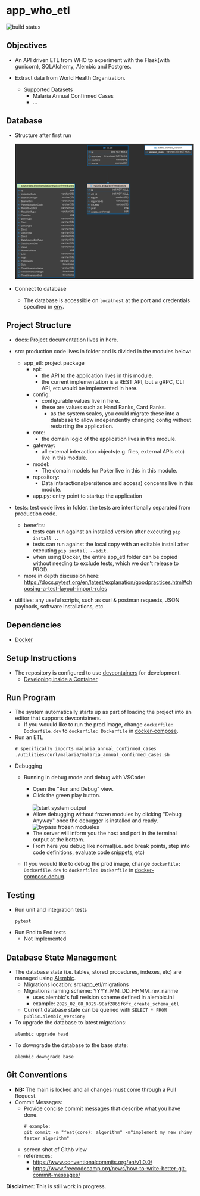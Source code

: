 # app_who_etl
![build status](https://github.com/praisetompane/app_who_etl/actions/workflows/app_who_etl.yaml/badge.svg)

## Objectives
- An API driven ETL from WHO to experiment with the Flask(with gunicorn), SQLAlchemy, Alembic and Postgres. 

- Extract data from World Health Organization.
    - Supported Datasets
        - Malaria Annual Confirmed Cases
        - ...
## Database
- Structure after first run <br>

    ![](docs/app_who_etl_erd.png)

- Connect to database
    - The database is accessible on `localhost` at the port and credentials specified in [env](.env).

## Project Structure
- docs: Project documentation lives in here.
- src: production code lives in folder and is divided in the modules below:
    - app_etl: project package
        - api:
            - the API to the application lives in this module.
            - the current implementation is a REST API, but a gRPC, CLI API, etc would be implemented in here.
        - config:
            - configurable values live in here.
            - these are values such as Hand Ranks, Card Ranks.
                - as the system scales, you could migrate these into a database to allow independently
                changing config without restarting the application.
        - core:
            - the domain logic of the application lives in this module.
        - gateway:
            - all external interaction objects(e.g. files, external APIs etc) live in this module.
        - model:
            - The domain models for Poker live in this in this module.
        - repository:
            - Data interactions(persitence and access) concerns live in this module.
        - app.py:
            entry point to startup the application
- tests: test code lives in folder.
    the tests are intentionally separated from production code.
    - benefits:
        - tests can run against an installed version after executing `pip install .`.
        - tests can run against the local copy with an editable install after executing `pip install --edit`.
        - when using Docker, the entire app_etl folder can be copied without needing to exclude tests, which we don't release to PROD.
    - more in depth discussion here: https://docs.pytest.org/en/latest/explanation/goodpractices.html#choosing-a-test-layout-import-rules

- utilities: any useful scripts, such as curl & postman requests, JSON payloads, software installations, etc.

## Dependencies
- [Docker](https://docs.docker.com/get-started/)

## Setup Instructions
- The repository is configured to use [devcontainers](https://containers.dev) for development.
    - [Developing inside a Container](https://code.visualstudio.com/docs/devcontainers/containers)

## Run Program
- The system automatically starts up as part of loading the project into an editor that supports devcontainers.
    - If you wouuld like to run the prod image, change `dockerfile: Dockerfile.dev` to `dockerfile: Dockerfile` in [docker-compose](docker-compose.debug.yml).
- Run an ETL
    ```shell
    # specifically imports malaria_annual_confirmed_cases
    ./utilities/curl/malaria/malaria_annual_confirmed_cases.sh
    ```
- Debugging
    - Running in debug mode and debug with VSCode:
        - Open the "Run and Debug" view.
        - Click the green play button.<br>  
            ![start system output](./docs/vscode_debugging.png)<br>
        - Allow debugging without frozen modules by clicking "Debug Anyway" once the debugger is installed and ready.
            ![bypass frozen modueles](./docs/vscode_debugging_frozen.png)
        - The server will inform you the host and port in the terminal output at the bottom.<br>
        - From here you debug like normal(i.e. add break points, step into code definitions, evaluate code snippets, etc) <br>

    - If you wouuld like to debug the prod image, change `dockerfile: Dockerfile.dev` to `dockerfile: Dockerfile` in [docker-compose.debug](docker-compose.debug.yml).

## Testing
- Run unit and integration tests
    ```shell
    pytest
    ```
- Run End to End tests
    - Not Implemented

## Database State Management

- The database state (i.e. tables, stored procedures, indexes, etc) are managed using [Alembic](https://alembic.sqlalchemy.org/en/latest/).
    - Migrations location: src/app_etl/migrations
    - Migrations naming scheme: YYYY_MM_DD_HHMM_rev_nanme
        - uses alembic's full revision scheme defined in alembic.ini
        - example: `2025_02_08_0825-98af2865f6fc_create_schema_etl`
    - Current database state can be queried with `SELECT * FROM public.alembic_version;`
- To upgrade the database to latest migrations:
    ```shell
    alembic upgrade head
    ```
- To downgrade the database to the base state:
    ```shell
    alembic downgrade base
    ```

## Git Conventions
- **NB:** The main is locked and all changes must come through a Pull Request.
- Commit Messages:
    - Provide concise commit messages that describe what you have done.
        ```shell
        # example:
        git commit -m "feat(core): algorithm" -m"implement my new shiny faster algorithm"
        ```
    - screen shot of Githb view
    - references:
        - https://www.conventionalcommits.org/en/v1.0.0/
        - https://www.freecodecamp.org/news/how-to-write-better-git-commit-messages/

**Disclaimer**: This is still work in progress.
